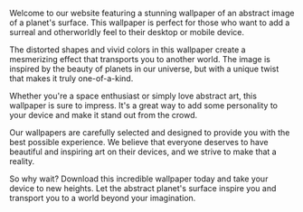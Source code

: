 <!--
Write me content for website with wallpaper "An abstract image of a planet's surface, with distorted shapes and vivid colors that create a surreal and otherworldly feel."
-->

<!--font:Poppins-->

Welcome to our website featuring a stunning wallpaper of an abstract image of a planet's surface. This wallpaper is perfect for those who want to add a surreal and otherworldly feel to their desktop or mobile device.

The distorted shapes and vivid colors in this wallpaper create a mesmerizing effect that transports you to another world. The image is inspired by the beauty of planets in our universe, but with a unique twist that makes it truly one-of-a-kind.

Whether you're a space enthusiast or simply love abstract art, this wallpaper is sure to impress. It's a great way to add some personality to your device and make it stand out from the crowd.

Our wallpapers are carefully selected and designed to provide you with the best possible experience. We believe that everyone deserves to have beautiful and inspiring art on their devices, and we strive to make that a reality.

So why wait? Download this incredible wallpaper today and take your device to new heights. Let the abstract planet's surface inspire you and transport you to a world beyond your imagination.
